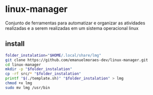 # linux-manager
Conjunto de ferramentas para automatizar e organizar as atividades realizadas e a serem realizadas em um sistema operacional linux

## install

```sh
folder_instalation="$HOME/.local/share/lmg"
git clone https://github.com/emanuelmoraes-dev/linux-manager.git
cd linux-manager
mkdir -p "$folder_instalation"
cp -rf src/* "$folder_instalation"
printf "$(./template.sh)" "$folder_instalation" > lmg
chmod +x lmg
sudo mv lmg /usr/bin
```